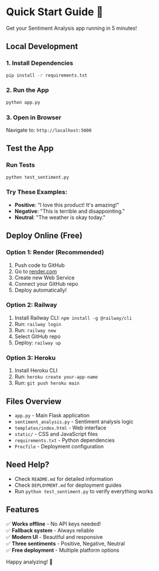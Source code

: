 # Quick Start Guide 🚀

Get your Sentiment Analysis app running in 5 minutes!

## Local Development

### 1. Install Dependencies
```bash
pip install -r requirements.txt
```

### 2. Run the App
```bash
python app.py
```

### 3. Open in Browser
Navigate to: `http://localhost:5000`

## Test the App

### Run Tests
```bash
python test_sentiment.py
```

### Try These Examples:
- **Positive**: "I love this product! It's amazing!"
- **Negative**: "This is terrible and disappointing."
- **Neutral**: "The weather is okay today."

## Deploy Online (Free)

### Option 1: Render (Recommended)
1. Push code to GitHub
2. Go to [render.com](https://render.com)
3. Create new Web Service
4. Connect your GitHub repo
5. Deploy automatically!

### Option 2: Railway
1. Install Railway CLI: `npm install -g @railway/cli`
2. Run: `railway login`
3. Run: `railway new`
4. Select GitHub repo
5. Deploy: `railway up`

### Option 3: Heroku
1. Install Heroku CLI
2. Run: `heroku create your-app-name`
3. Run: `git push heroku main`

## Files Overview

- `app.py` - Main Flask application
- `sentiment_analysis.py` - Sentiment analysis logic
- `templates/index.html` - Web interface
- `static/` - CSS and JavaScript files
- `requirements.txt` - Python dependencies
- `Procfile` - Deployment configuration

## Need Help?

- Check `README.md` for detailed information
- Check `DEPLOYMENT.md` for deployment guides
- Run `python test_sentiment.py` to verify everything works

## Features

✅ **Works offline** - No API keys needed!  
✅ **Fallback system** - Always reliable  
✅ **Modern UI** - Beautiful and responsive  
✅ **Three sentiments** - Positive, Negative, Neutral  
✅ **Free deployment** - Multiple platform options  

Happy analyzing! 🎉
